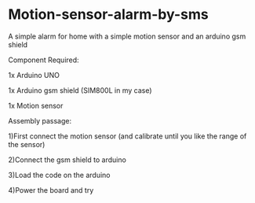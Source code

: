# Motion-sensor-alarm-by-sms 

A simple alarm for home with a simple motion sensor and an arduino gsm shield

Component Required:

1x Arduino UNO

1x Arduino gsm shield (SIM800L in my case)

1x Motion sensor

Assembly passage:

1)First connect the motion sensor (and calibrate until you like the range of the sensor)

2)Connect the gsm shield to arduino

3)Load the code on the arduino

4)Power the board and try

